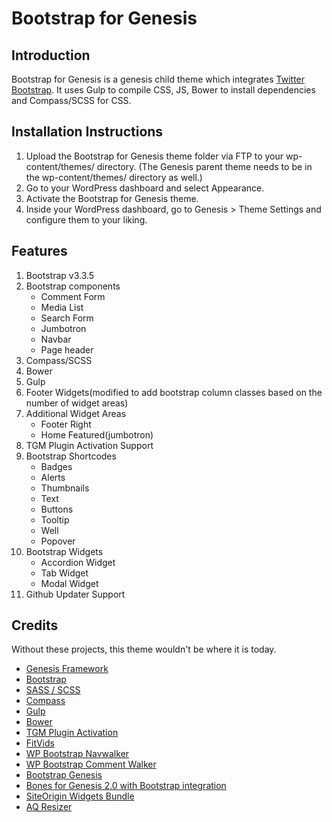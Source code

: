 # Bootstrap for Genesis

## Introduction

Bootstrap for Genesis is a genesis child theme which integrates [Twitter Bootstrap](http://getbootstrap.com/). It uses Gulp to compile CSS, JS, Bower to install dependencies and Compass/SCSS for CSS. 

## Installation Instructions

1. Upload the Bootstrap for Genesis theme folder via FTP to your wp-content/themes/ directory. (The Genesis parent theme needs to be in the wp-content/themes/ directory as well.)
2. Go to your WordPress dashboard and select Appearance.
3. Activate the Bootstrap for Genesis theme.
4. Inside your WordPress dashboard, go to Genesis > Theme Settings and configure them to your liking.

## Features

1. Bootstrap v3.3.5
2. Bootstrap components
	* Comment Form
	* Media List
	* Search Form
	* Jumbotron
	* Navbar
	* Page header
3. Compass/SCSS
4. Bower
5. Gulp
6. Footer Widgets(modified to add bootstrap column classes based on the number of widget areas)
7. Additional Widget Areas
	* Footer Right
	* Home Featured(jumbotron)
8. TGM Plugin Activation Support
9. Bootstrap Shortcodes
	* Badges
	* Alerts
	* Thumbnails
	* Text
	* Buttons
	* Tooltip
	* Well
	* Popover
10. Bootstrap Widgets
	* Accordion Widget
	* Tab Widget
	* Modal Widget
11. Github Updater Support

## Credits

Without these projects, this theme wouldn't be where it is today.

* [Genesis Framework](http://my.studiopress.com/themes/genesis/)
* [Bootstrap](http://getbootstrap.com)
* [SASS / SCSS](http://sass-lang.com/)
* [Compass](http://compass-style.org)
* [Gulp](http://gulpjs.com/)
* [Bower](https://github.com/bower/bower)
* [TGM Plugin Activation](http://tgmpluginactivation.com/)
* [FitVids](http://fitvidsjs.com/)
* [WP Bootstrap Navwalker](https://github.com/twittem/wp-bootstrap-navwalker)
* [WP Bootstrap Comment Walker](https://github.com/ediamin/wp-bootstrap-comment-walker)
* [Bootstrap Genesis](https://github.com/salcode/bootstrap-genesis)
* [Bones for Genesis 2.0 with Bootstrap integration](https://github.com/jer0dh/bones-for-genesis-2-0-bootstrap)
* [SiteOrigin Widgets Bundle](https://wordpress.org/plugins/so-widgets-bundle/)
* [AQ Resizer](https://github.com/syamilmj/Aqua-Resizer)
